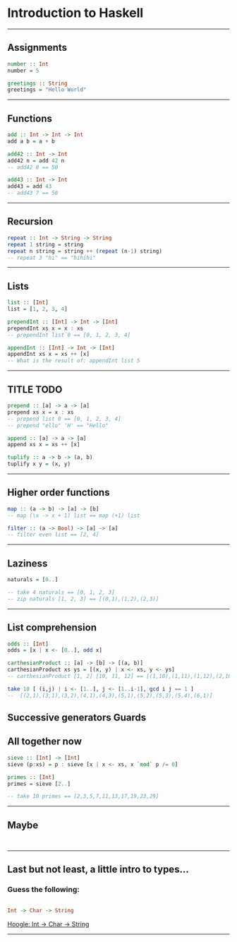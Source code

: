 # Introduction to Haskell


---------------------------------------------------

## Assignments

```haskell
number :: Int
number = 5

greetings :: String
greetings = "Hello World"
```

---------------------------------------------------

## Functions

```haskell
add :: Int -> Int -> Int
add a b = a + b

add42 :: Int -> Int
add42 n = add 42 n
-- add42 8 == 50

add43 :: Int -> Int
add43 = add 43
-- add43 7 == 50
```

---------------------------------------------------


## Recursion

```haskell
repeat :: Int -> String -> String
repeat 1 string = string
repeat n string = string ++ (repeat (n-1) string)
-- repeat 3 "hi" == "hihihi"
```

---------------------------------------------------

## Lists

```haskell
list :: [Int]
list = [1, 2, 3, 4]

prependInt :: [Int] -> Int -> [Int]
prependInt xs x = x : xs
-- prependInt list 0 == [0, 1, 2, 3, 4]

appendInt :: [Int] -> Int -> [Int]
appendInt xs x = xs ++ [x]
-- What is the result of: appendInt list 5
```

---------------------------------------------------

## TITLE TODO

```haskell
prepend :: [a] -> a -> [a]
prepend xs x = x : xs
-- prepend list 0 == [0, 1, 2, 3, 4]
-- prepend "ello" 'H' == "Hello"

append :: [a] -> a -> [a]
append xs x = xs ++ [x]

tuplify :: a -> b -> (a, b)
tuplify x y = (x, y)
```

---------------------------------------------------

## Higher order functions

```haskell
map :: (a -> b) -> [a] -> [b]
-- map (\x -> x + 1) list == map (+1) list

filter :: (a -> Bool) -> [a] -> [a]
-- filter even list == [2, 4]
```

---------------------------------------------------

## Laziness

```haskell
naturals = [0..]

-- take 4 naturals == [0, 1, 2, 3]
-- zip naturals [1, 2, 3] == [(0,1),(1,2),(2,3)]
```

---------------------------------------------------

## List comprehension

```haskell
odds :: [Int]
odds = [x | x <- [0..], odd x]

carthesianProduct :: [a] -> [b] -> [(a, b)]
carthesianProduct xs ys = [(x, y) | x <- xs, y <- ys]
-- carthesianProduct [1, 2] [10, 11, 12] == [(1,10),(1,11),(1,12),(2,10),(2,11),(2,12)]

take 10 [ (i,j) | i <- [1..], j <- [1..i-1], gcd i j == 1 ]
--  [(2,1),(3,1),(3,2),(4,1),(4,3),(5,1),(5,2),(5,3),(5,4),(6,1)]

```

Successive generators
Guards
---------------------------------------------------


## All together now

```haskell
sieve :: [Int] -> [Int]
sieve (p:xs) = p : sieve [x | x <- xs, x `mod` p /= 0]

primes :: [Int]
primes = sieve [2..]

-- take 10 primes == [2,3,5,7,11,13,17,19,23,29]
```

---------------------------------------------------

## Maybe


```java


```


```haskell


```

---------------------------------------------------

## Last but not least, a little intro to types...

### Guess the following:

```haskell

Int -> Char -> String

```
[Hoogle: Int -> Char -> String](https://www.haskell.org/hoogle/?hoogle=Int+-%3E+Char+-%3E+String+-quickcheck)

---------------------------------------------------


